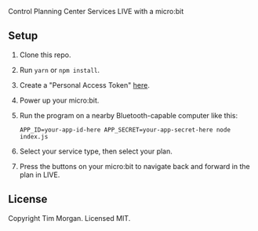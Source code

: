Control Planning Center Services LIVE with a micro:bit

## Setup

1.  Clone this repo.

1.  Run `yarn` or `npm install`.

1.  Create a "Personal Access Token" [here](https://api.planningcenteronline.com/oauth/applications).

1.  Power up your micro:bit.

1.  Run the program on a nearby Bluetooth-capable computer like this:

    ```
    APP_ID=your-app-id-here APP_SECRET=your-app-secret-here node index.js
    ```

1.  Select your service type, then select your plan.

1.  Press the buttons on your micro:bit to navigate back and forward in the plan in LIVE.

## License

Copyright Tim Morgan. Licensed MIT.

